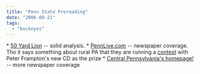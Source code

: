 ```yaml
---
title: "Penn State Prereading"
date: "2006-09-21"
tags: 
  - "buckeyes"
---
```


\* [50 Yard Lion](http://www.pennlive.com/weblogs/pennstatefootball/) -- solid analysis. \* [PennLive.com](http://www.pennlive.com/pennstatefootball/) -- newspaper coverage. Tho it says something about rural PA that they are running a [contest](http://www.pennlive.com/contests/) with Peter Frampton's new CD as the prize \* [Central Pennsylvania's homepage!](http://www.centredaily.com/mld/centredaily/sports/) -- more newspaper coverage
